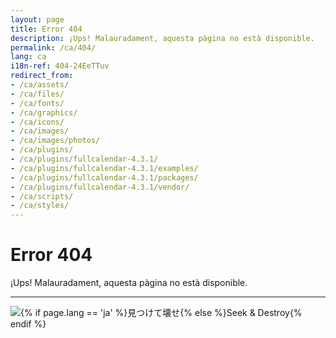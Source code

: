 ```yaml
---
layout: page
title: Error 404
description: ¡Ups! Malauradament, aquesta pàgina no està disponible.
permalink: /ca/404/
lang: ca
i18n-ref: 404-24EeTTuv
redirect_from:
- /ca/assets/
- /ca/files/
- /ca/fonts/
- /ca/graphics/
- /ca/icons/
- /ca/images/
- /ca/images/photos/
- /ca/plugins/
- /ca/plugins/fullcalendar-4.3.1/
- /ca/plugins/fullcalendar-4.3.1/examples/
- /ca/plugins/fullcalendar-4.3.1/packages/
- /ca/plugins/fullcalendar-4.3.1/vendor/
- /ca/scripts/
- /ca/styles/
---
```


# Error 404

¡Ups! Malauradament, aquesta pàgina no està disponible.

<hr>

<picture>
  <source type="image/webp" srcset="{{ site.url }}/images/404-24EeTTuv-godzilla.webp" class="img-fluid lazyload">
  <source type="image/jpeg" srcset="{{ site.url }}/images/404-24EeTTuv-godzilla.png" class="img-fluid lazyload">
  <img src="{{ site.url }}/images/404-24EeTTuv-godzilla.png" class="img-fluid lazyload" alt="{% if page.lang == 'ja' %}見つけて壊せ{% else %}Seek & Destroy{% endif %}">
</picture>
